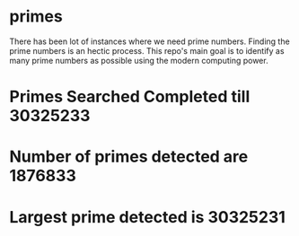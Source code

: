 # primes
There has been lot of instances where we need prime numbers. Finding the prime numbers is an hectic process. This repo's main goal is to identify as many prime numbers as possible using the modern computing power.

# Primes Searched Completed till 30325233
# Number of primes detected are 1876833
# Largest prime detected is 30325231

